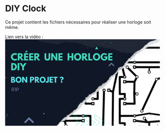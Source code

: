 # DIY Clock
Ce projet contient les fichiers nécessaires pour réaliser une horloge soit même.

Lien vers la vidéo : 
![alt text](https://github.com/electrocodeur/horloge_r1p/blob/main/mini.png?raw=true)
